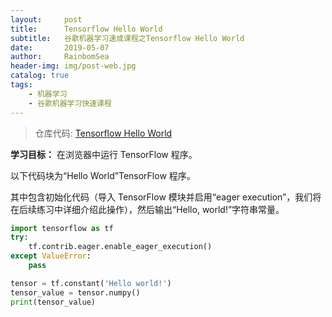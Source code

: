```yaml
---
layout:     post
title:      Tensorflow Hello World
subtitle:   谷歌机器学习速成课程之Tensorflow Hello World
date:       2019-05-07
author:     RainbomSea
header-img: img/post-web.jpg
catalog: true
tags:
    - 机器学习
    - 谷歌机器学习快速课程
---
```


> 仓库代码: [Tensorflow Hello World](https://github.com/RainbomSea/Jupyter-Notebook/blob/master/谷歌机器学习速成课程/Tensorflow%20%20Hello%20World.ipynb)

**学习目标：** 在浏览器中运行 TensorFlow 程序。

以下代码块为“Hello World”TensorFlow 程序。

其中包含初始化代码（导入 TensorFlow 模块并启用“eager execution”，我们将在后续练习中详细介绍此操作），然后输出“Hello, world!”字符串常量。

```python
import tensorflow as tf
try:
    tf.contrib.eager.enable_eager_execution()
except ValueError:
    pass

tensor = tf.constant('Hello world!')
tensor_value = tensor.numpy()
print(tensor_value)
```
